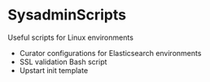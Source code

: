 # SysadminScripts
Useful scripts for Linux environments

- Curator configurations for Elasticsearch environments
- SSL validation Bash script
- Upstart init template
